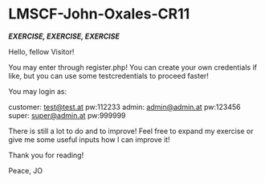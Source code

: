 # LMSCF-John-Oxales-CR11

***EXERCISE, EXERCISE, EXERCISE***

Hello, fellow Visitor!

You may enter through register.php! You can create your own credentials if like, but you can use some testcredentials to proceed faster!

You may login as:

customer: test@test.at pw:112233
admin: admin@admin.at pw:123456
super: super@admin.at pw:999999

There is still a lot to do and to improve! Feel free to expand my exercise or give me some useful inputs how I can improve it!

Thank you for reading!

Peace, JO
